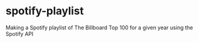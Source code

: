 # spotify-playlist
 Making a Spotify playlist of The Billboard Top 100 for a given year using the Spotify API
